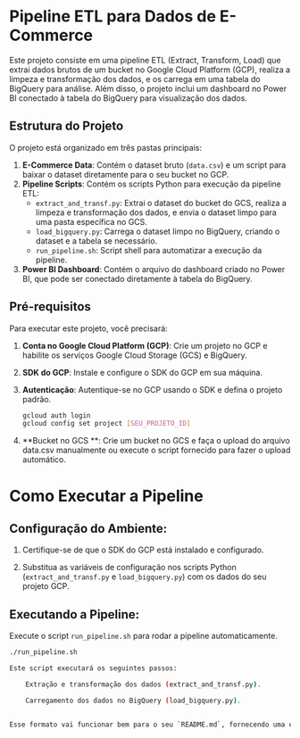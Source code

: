 # Pipeline ETL para Dados de E-Commerce

Este projeto consiste em uma pipeline ETL (Extract, Transform, Load) que extrai dados brutos de um bucket no Google Cloud Platform (GCP), realiza a limpeza e transformação dos dados, e os carrega em uma tabela do BigQuery para análise. Além disso, o projeto inclui um dashboard no Power BI conectado à tabela do BigQuery para visualização dos dados.

## Estrutura do Projeto

O projeto está organizado em três pastas principais:

1. **E-Commerce Data**: Contém o dataset bruto (`data.csv`) e um script para baixar o dataset diretamente para o seu bucket no GCP.
2. **Pipeline Scripts**: Contém os scripts Python para execução da pipeline ETL:
   - `extract_and_transf.py`: Extrai o dataset do bucket do GCS, realiza a limpeza e transformação dos dados, e envia o dataset limpo para uma pasta específica no GCS.
   - `load_bigquery.py`: Carrega o dataset limpo no BigQuery, criando o dataset e a tabela se necessário.
   - `run_pipeline.sh`: Script shell para automatizar a execução da pipeline.
3. **Power BI Dashboard**: Contém o arquivo do dashboard criado no Power BI, que pode ser conectado diretamente à tabela do BigQuery.

## Pré-requisitos

Para executar este projeto, você precisará:

1. **Conta no Google Cloud Platform (GCP)**: Crie um projeto no GCP e habilite os serviços Google Cloud Storage (GCS) e BigQuery.
2. **SDK do GCP**: Instale e configure o SDK do GCP em sua máquina.
3. **Autenticação**: Autentique-se no GCP usando o SDK e defina o projeto padrão.

   ```bash
   gcloud auth login
   gcloud config set project [SEU_PROJETO_ID]

4. **Bucket no GCS  **: Crie um bucket no GCS e faça o upload do arquivo data.csv manualmente ou execute o script fornecido para fazer o upload automático.

# Como Executar a Pipeline

## Configuração do Ambiente:

1. Certifique-se de que o SDK do GCP está instalado e configurado.
   
2. Substitua as variáveis de configuração nos scripts Python (`extract_and_transf.py` e `load_bigquery.py`) com os dados do seu projeto GCP.

## Executando a Pipeline:

Execute o script `run_pipeline.sh` para rodar a pipeline automaticamente.

```bash
./run_pipeline.sh

Este script executará os seguintes passos:

    Extração e transformação dos dados (extract_and_transf.py).

    Carregamento dos dados no BigQuery (load_bigquery.py).


Esse formato vai funcionar bem para o seu `README.md`, fornecendo uma explicação clara sobre a execução da pipeline, incluindo a configuração do ambiente e a execução do script. Se precisar de mais ajustes, é só avisar!

